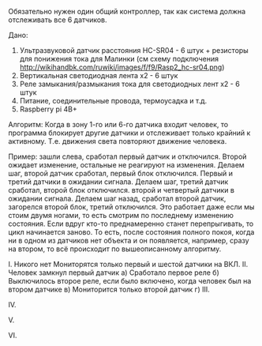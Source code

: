 Обязательно нужен один общий контроллер, так как система должна отслеживать все 6 датчиков.

Дано:
1. Ультразвуковой датчик расстояния HC-SR04 - 6 штук + резисторы для понижения тока для Малинки 
(см схему подключения http://wikihandbk.com/ruwiki/images/f/f9/Rasp2_hc-sr04.png)
2. Вертикальная светодиодная лента х2 - 6 штук
3. Реле замыкания/размыкания тока для светодиодных лент х2 - 6 штук
4. Питание, соединительные провода, термоусадка и т.д.
5. Raspberry pi 4B+

Алгоритм:
Когда в зону 1-го или 6-го датчика входит человек, то программа блокирует другие датчики и
 отслеживает только крайний к активному. Т.е. движения света повторяют движение человека.
 
Пример: зашли слева, сработал первый датчик и отключился. Второй ожидает изменение, остальные не реагируют на изменения.
Делаем шаг, второй датчик сработал, первый блок отключился. Первый и третий датчики в ожидании сигнала.
Делаем шаг, третий датчик сработал, второй блок отключился. второй и четвертый датчики в ожидании сигнала.
Делаем шаг назад, сработал второй датчик, загорелся второй блок, третий отключился.
Это работает даже если мы стоим двумя ногами, то есть смотрим по последнему изменению состояния.
 Если вдруг кто-то преднамеренно станет перепрыгивать, то цикл начинается заново. То есть, после
  состояния полного покоя, когда ни в одном из датчиков нет объекта и он появляется, например, сразу на втором,
то всё происходит по вышеописанному алгоритму.


I. Никого нет
    Мониторятся только первый и шестой датчики на ВКЛ.
II. Человек замкнул первый датчик
    а) Сработало первое реле
    б) Выключилось второе реле, если было включено, когда человек был на втором датчике
    в) Мониторится только второй датчик
    г) 
III.

IV.

V.

VI.
